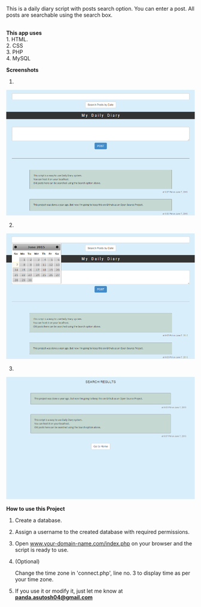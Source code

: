 This is a daily diary script with posts search option. You can enter a post. All posts are searchable using the search box. 

<br>
<b>This app uses</b>
<br>
1. HTML.
<br>
2. CSS
<br>
3. PHP
<br>
4. MySQL


<b>Screenshots</b>

1. <br>
![Screenshot 1](https://github.com/Asutosh11/Daily-Diary-with-posts-search-option/blob/master/screenshot-1.PNG "")

2. <br>
![Screenshot 2](https://github.com/Asutosh11/Daily-Diary-with-posts-search-option/blob/master/screenshot-2.PNG "")

3. <br>
![Screenshot 3](https://github.com/Asutosh11/Daily-Diary-with-posts-search-option/blob/master/screenshot-3.PNG "")


<b>How to use this Project</b>

1. Create a database.


2. Assign a username to the created database with required permissions.



3. Open www.your-domain-name.com/index.php on your browser and the script is ready to use.


4. (Optional) 

   Change the time zone in 'connect.php', line no. 3 to display time as per your time zone.
   
5. If you use it or modify it, just let me know at <b>panda.asutosh04@gmail.com</b>
